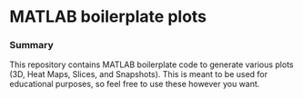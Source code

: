 # MATLAB boilerplate plots

### Summary

This repository contains MATLAB boilerplate code to generate various plots (3D, Heat Maps, Slices, and Snapshots). This is meant to be used for educational purposes, so feel free to use these however you want. 
